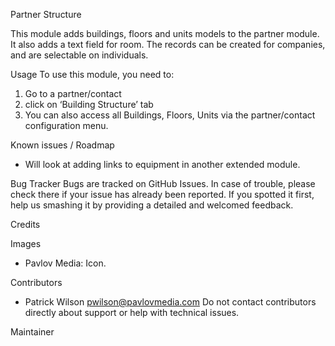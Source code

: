 Partner Structure

This module adds buildings, floors and units models to the partner module. It also adds a text field for room. The records can be created for companies, and are selectable on individuals.

Usage
To use this module, you need to:
1. Go to a partner/contact
2. click on ‘Building Structure’ tab
3. You can also access all Buildings, Floors, Units via the partner/contact configuration menu.

Known issues / Roadmap
* Will look at adding links to equipment in another extended module.

Bug Tracker
Bugs are tracked on GitHub Issues. In case of trouble, please check there if your issue has already been reported. If you spotted it first, help us smashing it by providing a detailed and welcomed feedback.

Credits

Images
* Pavlov Media: Icon.

Contributors
* Patrick Wilson <pwilson@pavlovmedia.com>
Do not contact contributors directly about support or help with technical issues.

Maintainer

